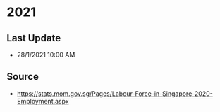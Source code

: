 # 2021

## Last Update
- 28/1/2021 10:00 AM

## Source
- https://stats.mom.gov.sg/Pages/Labour-Force-in-Singapore-2020-Employment.aspx